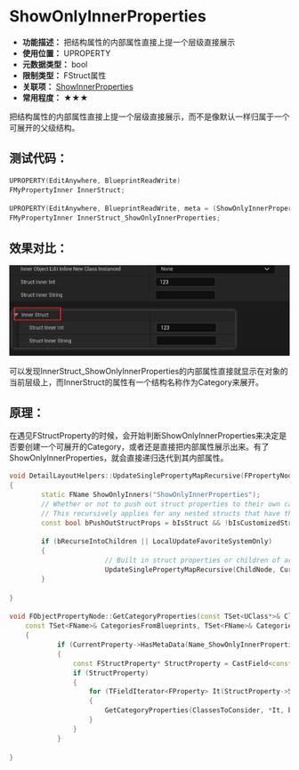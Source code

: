 ﻿# ShowOnlyInnerProperties

- **功能描述：** 把结构属性的内部属性直接上提一个层级直接展示
- **使用位置：** UPROPERTY
- **元数据类型：** bool
- **限制类型：** FStruct属性
- **关联项：** [ShowInnerProperties](../ShowInnerProperties/ShowInnerProperties.md)
- **常用程度：** ★★★

把结构属性的内部属性直接上提一个层级直接展示，而不是像默认一样归属于一个可展开的父级结构。

## 测试代码：

```cpp
UPROPERTY(EditAnywhere, BlueprintReadWrite)
FMyPropertyInner InnerStruct;

UPROPERTY(EditAnywhere, BlueprintReadWrite, meta = (ShowOnlyInnerProperties))
FMyPropertyInner InnerStruct_ShowOnlyInnerProperties;
```

## 效果对比：

![Untitled](Untitled.png)

可以发现InnerStruct_ShowOnlyInnerProperties的内部属性直接就显示在对象的当前层级上，而InnerStruct的属性有一个结构名称作为Category来展开。

## 原理：

在遇见FStructProperty的时候，会开始判断ShowOnlyInnerProperties来决定是否要创建一个可展开的Category，或者还是直接把内部属性展示出来。有了ShowOnlyInnerProperties，就会直接递归迭代到其内部属性。

```cpp
void DetailLayoutHelpers::UpdateSinglePropertyMapRecursive(FPropertyNode& InNode, FName CurCategory, FComplexPropertyNode* CurObjectNode, FUpdatePropertyMapArgs& InUpdateArgs)
{
		static FName ShowOnlyInners("ShowOnlyInnerProperties");
		// Whether or not to push out struct properties to their own categories or show them inside an expandable struct
		// This recursively applies for any nested structs that have the ShowOnlyInners metadata
		const bool bPushOutStructProps = bIsStruct && !bIsCustomizedStruct && Property->HasMetaData(ShowOnlyInners);

		if (bRecurseIntoChildren || LocalUpdateFavoriteSystemOnly)
		{
						// Built in struct properties or children of arras
						UpdateSinglePropertyMapRecursive(ChildNode, CurCategory, CurObjectNode, ChildArgs);
		}

}

void FObjectPropertyNode::GetCategoryProperties(const TSet<UClass*>& ClassesToConsider, const FProperty* CurrentProperty, bool bShouldShowDisableEditOnInstance, bool bShouldShowHiddenProperties,
	const TSet<FName>& CategoriesFromBlueprints, TSet<FName>& CategoriesFromProperties, TArray<FName>& SortedCategories)
	{
			if (CurrentProperty->HasMetaData(Name_ShowOnlyInnerProperties))
			{
				const FStructProperty* StructProperty = CastField<const FStructProperty>(CurrentProperty);
				if (StructProperty)
				{
					for (TFieldIterator<FProperty> It(StructProperty->Struct); It; ++It)
					{
						GetCategoryProperties(ClassesToConsider, *It, bShouldShowDisableEditOnInstance, bShouldShowHiddenProperties, CategoriesFromBlueprints, CategoriesFromProperties, SortedCategories);
					}
				}
			}

}
```